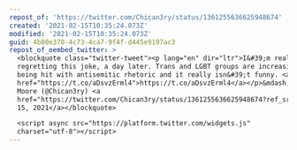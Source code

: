 ```yaml
---
repost_of: 'https://twitter.com/Chican3ry/status/1361255636625948674'
created: '2021-02-15T10:35:24.073Z'
modified: '2021-02-15T10:35:24.073Z'
guid: 4b80e370-4c73-4ca7-9f4f-d445e9197ac3
repost_of_oembed_twitter: >
  <blockquote class="twitter-tweet"><p lang="en" dir="ltr">I&#39;m really
  regretting this joke, a day later. Trans and LGBT groups are increasingly
  being hit with antisemitic rhetoric and it really isn&#39;t funny. <a
  href="https://t.co/aDsvzErml4">https://t.co/aDsvzErml4</a></p>&mdash; Mallory
  Moore (@Chican3ry) <a
  href="https://twitter.com/Chican3ry/status/1361255636625948674?ref_src=twsrc%5Etfw">February
  15, 2021</a></blockquote>

  <script async src="https://platform.twitter.com/widgets.js"
  charset="utf-8"></script>
---
```

 
